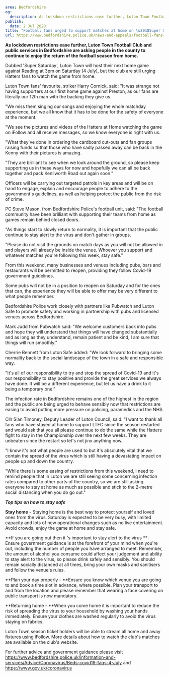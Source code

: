 ```yaml
area: Bedfordshire
og:
  description: As lockdown restrictions ease further, Luton Town Football Club and public services in Bedfordshire are asking people in the county to continue to enjoy the return of the football season from home.
publish:
  date: 2 Jul 2020
title: "Football fans urged to support matches at home on \u2018Super Saturday\u2019"
url: https://www.bedfordshire.police.uk/news-and-appeals/football-fans-super-saturday-jul20
```

**As lockdown restrictions ease further, Luton Town Football Club and public services in Bedfordshire are asking people in the county to continue to enjoy the return of the football season from home.**

Dubbed 'Super Saturday', Luton Town will host their next home game against Reading at 3pm on Saturday (4 July), but the club are still urging Hatters fans to watch the game from home.

Luton Town fans' favourite, striker Harry Cornick, said: "It was strange not having supporters at our first home game against Preston, as our fans are literally our 12th man with the backing they give us.

"We miss them singing our songs and enjoying the whole matchday experience, but we all know that it has to be done for the safety of everyone at the moment.

"We see the pictures and videos of the Hatters at Home watching the game on iFollow and all receive messages, so we know everyone is right with us.

"What they've done in ordering the cardboard cut-outs and fan groups raising funds so that those who have sadly passed away can be back in the Kenny with their pictures is amazing.

"They are brilliant to see when we look around the ground, so please keep supporting us in these ways for now and hopefully we can all be back together and pack Kenilworth Road out again soon."

Officers will be carrying out targeted patrols in key areas and will be on hand to engage, explain and encourage people to adhere to the government's guidelines, as well as helping protect the public from the risk of crime.

PC Steve Mason, from Bedfordshire Police's football unit, said: "The football community have been brilliant with supporting their teams from home as games remain behind closed doors.

"As things start to slowly return to normality, it is important that the public continue to stay alert to the virus and don't gather in groups.

"Please do not visit the grounds on match days as you will not be allowed in and players will already be inside the venue. Whoever you support and whatever matches you're following this week, stay safe."

From this weekend, many businesses and venues including pubs, bars and restaurants will be permitted to reopen, providing they follow Covid-19 government guidelines.

Some pubs will not be in a position to reopen on Saturday and for the ones that can, the experience they will be able to offer may be very different to what people remember.

Bedfordshire Police work closely with partners like Pubwatch and Luton Safe to promote safety and working in partnership with pubs and licensed venues across Bedfordshire.

Mark Judd from Pubwatch said: "We welcome customers back into pubs and hope they will understand that things will have changed substantially and as long as they understand, remain patient and be kind, I am sure that things will run smoothly."

Cherrie Bennett from Luton Safe added: "We look forward to bringing some normality back to the social landscape of the town in a safe and responsible way.

"It's all of our responsibility to try and stop the spread of Covid-19 and it's our responsibility to stay positive and provide the great services we always have done. It will be a different experience, but let us have a drink to it being a temporary one."

The infection rate in Bedfordshire remains one of the highest in the region and the public are being urged to behave sensibly now that restrictions are easing to avoid putting more pressure on policing, paramedics and the NHS.

Cllr Sian Timoney, Deputy Leader of Luton Council, said: "I want to thank all fans who have stayed at home to support LTFC since the season restarted and would ask that you all please continue to do the same while the Hatters fight to stay in the Championship over the next few weeks. They are unbeaten since the restart so let's not jinx anything now.

"I know it's not what people are used to but it's absolutely vital that we contain the spread of the virus which is still having a devastating impact on people up and down the country.

"While there is some easing of restrictions from this weekend, I need to remind people that in Luton we are still seeing some concerning infection rates compared to other parts of the country, so we are still asking everyone to stay at home as much as possible and stick to the 2-metre social distancing when you do go out."

_**Top tips on how to stay safe**_

**Stay home** - Staying home is the best way to protect yourself and loved ones from the virus. Saturday is expected to be very busy, with limited capacity and lots of new operational changes such as no live entertainment. Avoid crowds, enjoy the game at home and stay safe.

**If you are going out then it 's important to stay alert to the virus **- Ensure government guidance is at the forefront of your mind when you're out, including the number of people you have arranged to meet. Remember, the amount of alcohol you consume could affect your judgement and ability to stay alert to the virus, so please drink safely and sensibly. You should remain socially distanced at all times, bring your own masks and sanitisers and follow the venue's rules.

**Plan your day properly - **Ensure you know which venue you are going to and book a time slot in advance, where possible. Plan your transport to and from the location and please remember that wearing a face covering on public transport is now mandatory.

**Returning home - **When you come home it is important to reduce the risk of spreading the virus to your household by washing your hands immediately. Ensure your clothes are washed regularly to avoid the virus staying on fabrics.

Luton Town season ticket holders will be able to stream all home and away fixtures using iFollow. More details about how to watch the club's matches are available on the club's website.

For further advice and government guidance please visit https://www.bedfordshire.police.uk/information-and-services/Advice/Coronavirus/Beds-covid19-faqs-4-July and https://www.gov.uk/coronavirus
